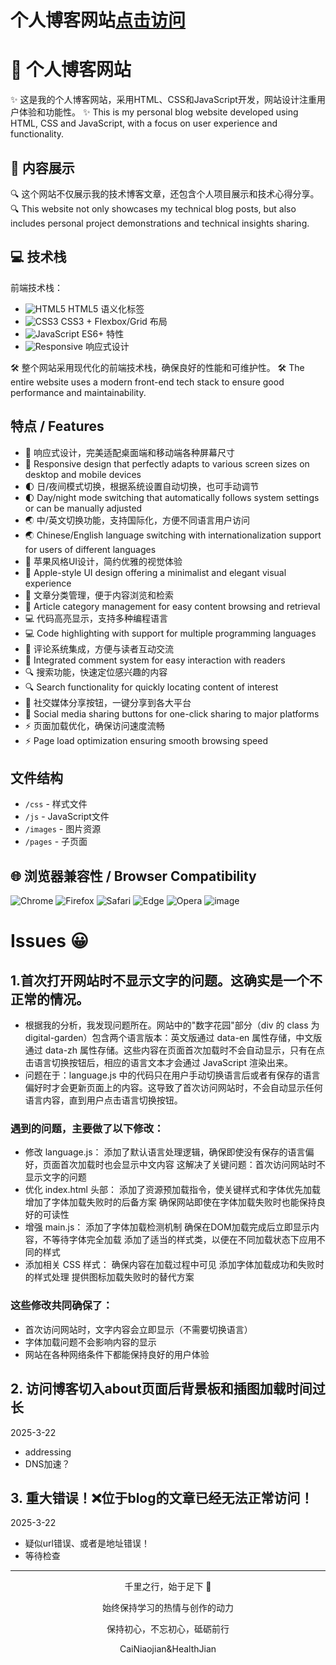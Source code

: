 # 个人博客网站[点击访问](https://healthjian.github.io)


# 🚀 个人博客网站

✨ 这是我的个人博客网站，采用HTML、CSS和JavaScript开发，网站设计注重用户体验和功能性。
✨ This is my personal blog website developed using HTML, CSS and JavaScript, with a focus on user experience and functionality.

## 📝 内容展示

🔍 这个网站不仅展示我的技术博客文章，还包含个人项目展示和技术心得分享。
🔍 This website not only showcases my technical blog posts, but also includes personal project demonstrations and technical insights sharing.


## 💻 技术栈

前端技术栈：
- ![HTML5](https://img.shields.io/badge/-HTML5-E34F26?style=flat&logo=html5&logoColor=white) HTML5 语义化标签
- ![CSS3](https://img.shields.io/badge/-CSS3-1572B6?style=flat&logo=css3) CSS3 + Flexbox/Grid 布局
- ![JavaScript](https://img.shields.io/badge/-JavaScript-F7DF1E?style=flat&logo=javascript&logoColor=black) ES6+ 特性
- ![Responsive](https://img.shields.io/badge/-Responsive-5C2D91?style=flat) 响应式设计

🛠️ 整个网站采用现代化的前端技术栈，确保良好的性能和可维护性。
🛠️ The entire website uses a modern front-end tech stack to ensure good performance and maintainability.

## 特点 / Features
- 📱 响应式设计，完美适配桌面端和移动端各种屏幕尺寸
- 📱 Responsive design that perfectly adapts to various screen sizes on desktop and mobile devices
- 🌓 日/夜间模式切换，根据系统设置自动切换，也可手动调节
- 🌓 Day/night mode switching that automatically follows system settings or can be manually adjusted
- 🌏 中/英文切换功能，支持国际化，方便不同语言用户访问
- 🌏 Chinese/English language switching with internationalization support for users of different languages
- 🍎 苹果风格UI设计，简约优雅的视觉体验
- 🍎 Apple-style UI design offering a minimalist and elegant visual experience
- 📂 文章分类管理，便于内容浏览和检索
- 📂 Article category management for easy content browsing and retrieval
- 💻 代码高亮显示，支持多种编程语言
- 💻 Code highlighting with support for multiple programming languages
- 💬 评论系统集成，方便与读者互动交流
- 💬 Integrated comment system for easy interaction with readers
- 🔍 搜索功能，快速定位感兴趣的内容
- 🔍 Search functionality for quickly locating content of interest
- 📢 社交媒体分享按钮，一键分享到各大平台
- 📢 Social media sharing buttons for one-click sharing to major platforms
- ⚡ 页面加载优化，确保访问速度流畅
- ⚡ Page load optimization ensuring smooth browsing speed

## 文件结构
- `/css` - 样式文件
- `/js` - JavaScript文件
- `/images` - 图片资源
- `/pages` - 子页面

## 🌐 浏览器兼容性 / Browser Compatibility

![Chrome](https://img.shields.io/badge/-Chrome-4285F4?style=flat&logo=google-chrome&logoColor=white)
![Firefox](https://img.shields.io/badge/-Firefox-FF7139?style=flat&logo=firefox&logoColor=white) 
![Safari](https://img.shields.io/badge/-Safari-000000?style=flat&logo=safari&logoColor=white)
![Edge](https://img.shields.io/badge/-Edge-0078D7?style=flat&logo=microsoft-edge&logoColor=white)
![Opera](https://img.shields.io/badge/-Opera-FF1B2D?style=flat&logo=opera&logoColor=white)
![image](./images/new_about_background.avif)

# Issues 😀
## 1.首次打开网站时不显示文字的问题。这确实是一个不正常的情况。
- 根据我的分析，我发现问题所在。网站中的"数字花园"部分（div 的 class 为 digital-garden）包含两个语言版本：英文版通过 data-en 属性存储，中文版通过 data-zh 属性存储。这些内容在页面首次加载时不会自动显示，只有在点击语言切换按钮后，相应的语言文本才会通过 JavaScript 渲染出来。
- 问题在于：language.js 中的代码只在用户手动切换语言后或者有保存的语言偏好时才会更新页面上的内容。这导致了首次访问网站时，不会自动显示任何语言内容，直到用户点击语言切换按钮。

### 遇到的问题，主要做了以下修改：
- 修改 language.js：
添加了默认语言处理逻辑，确保即使没有保存的语言偏好，页面首次加载时也会显示中文内容
这解决了关键问题：首次访问网站时不显示文字的问题
- 优化 index.html 头部：
添加了资源预加载指令，使关键样式和字体优先加载
增加了字体加载失败时的后备方案
确保网站即使在字体加载失败时也能保持良好的可读性
- 增强 main.js：
添加了字体加载检测机制
确保在DOM加载完成后立即显示内容，不等待字体完全加载
添加了适当的样式类，以便在不同加载状态下应用不同的样式
- 添加相关 CSS 样式：
确保内容在加载过程中可见
添加字体加载成功和失败时的样式处理
提供图标加载失败时的替代方案
### 这些修改共同确保了：
- 首次访问网站时，文字内容会立即显示（不需要切换语言）
- 字体加载问题不会影响内容的显示
- 网站在各种网络条件下都能保持良好的用户体验

## 2. 访问博客切入about页面后背景板和插图加载时间过长
2025-3-22
- addressing
- DNS加速？

## 3. 重大错误！❌位于blog的文章已经无法正常访问！
2025-3-22
- 疑似url错误、或者是地址错误！
- 等待检查

---
<div align="center">
  <p>千里之行，始于足下 👣</p>
  <p>始终保持学习的热情与创作的动力</p>
  <p>保持初心，不忘初心，砥砺前行</p>
  <p>CaiNiaojian&HealthJian</p>
</div>
